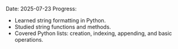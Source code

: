 Date: 2025-07-23
Progress:
- Learned string formatting in Python.
- Studied string functions and methods.
- Covered Python lists: creation, indexing, appending, and basic operations.
